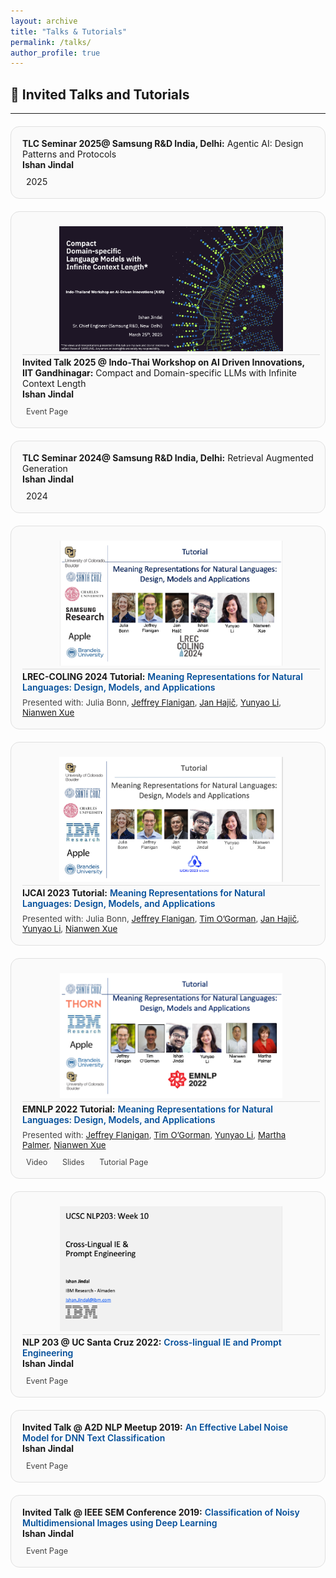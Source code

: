 ```yaml
---
layout: archive
title: "Talks & Tutorials"
permalink: /talks/
author_profile: true
---
```


<h2>🎤 Invited Talks and Tutorials</h2>

<!-- FontAwesome -->
<link rel="stylesheet" href="https://cdnjs.cloudflare.com/ajax/libs/font-awesome/6.4.0/css/all.min.css">

<style>
/* ---- Layout ---- */
.talk-year {
  color: SteelBlue;
  margin-top: 40px;
  font-size: 1.6em;
  font-weight: 700;
  border-bottom: 2px solid #e0e0e0;
  padding-bottom: 4px;
}

.talk-grid {
  display: grid;
  grid-template-columns: repeat(auto-fit, minmax(320px, 1fr));
  gap: 20px;
  margin-top: 20px;
}

/* ---- Cards ---- */
.talk-card {
  border: 1px solid #e0e0e0;
  border-radius: 14px;
  padding: 18px;
  background: #fafafa;
  transition: all 0.25s ease-in-out;
}
.talk-card:hover {
  background: #f5f9ff;
  box-shadow: 0 4px 10px rgba(0,0,0,0.08);
  transform: translateY(-2px);
}
.talk-image {
  width: 100%;
  height: 200px; 
  object-fit: contain; /* ensures full image shown */
  background-color: #fafafa;
  border-bottom: 1px solid #ddd;
  padding: 5px; /* adds a small gap around image */
}
.talk-title a {
  color: #004d99;
  text-decoration: none;
  font-weight: 600;
}
.talk-title a:hover {
  text-decoration: underline;
}
.talk-coauthors {
  font-size: 0.95em;
  margin-top: 8px;
  color: #444;
}
.talk-links {
  margin-top: 10px;
}
.talk-links a {
  margin-right: 14px;
  text-decoration: none;
  font-size: 0.9em;
  color: #444;
}
.talk-links i {
  margin-right: 6px;
}
.talk-links a:hover {
  color: #0056b3;
}
</style>

---

<div class="talk-grid">

  <div class="talk-card">
    <div class="talk-title">
      <b>TLC Seminar 2025@ Samsung R&D India, Delhi:</b>
      Agentic AI: Design Patterns and Protocols
    </div>
    <div class="talk-authors">
      <b>Ishan Jindal</b>
    </div>
    <div class="talk-links">
      <i class="fa-solid fa-calendar-days"></i> 2025
    </div>
  </div>

  <div class="talk-card">
    <img src="../files/2025_Aldi_IITGn.png" alt="UCSCNLP" class="talk-image">
    <div class="talk-title">
      <b>Invited Talk 2025 @ Indo-Thai Workshop on AI Driven Innovations, IIT Gandhinagar:</b>
      Compact and Domain-specific LLMs with Infinite Context Length
    </div>
    <div class="talk-authors">
      <b>Ishan Jindal</b>
    </div>
    <div class="talk-links">
      <a href=" https://events.iitgn.ac.in/2025/aidi/speakers.html" target="_blank">
        <i class="fa-solid fa-globe"></i> Event Page
      </a>
    </div>
  </div>

  
  <div class="talk-card">
    <div class="talk-title">
      <b>TLC Seminar 2024@ Samsung R&D India, Delhi:</b>
      Retrieval Augmented Generation
    </div>
    <div class="talk-authors">
      <b>Ishan Jindal</b>
    </div>
    <div class="talk-links">
      <i class="fa-solid fa-calendar-days"></i> 2024
    </div>
  </div>
  
  <div class="talk-card">
    <img src="../files/2024_Coling_Tutorial.png" alt="Coling" class="talk-image">
    <div class="talk-title">
      <b>LREC-COLING 2024 Tutorial:</b> 
      <a href="https://lrec-coling-2024.org/tutorials/" target="_blank">
        Meaning Representations for Natural Languages: Design, Models, and Applications
      </a>
    </div>
    <div class="talk-coauthors">
      Presented with: Julia Bonn, 
      <a href="https://jflanigan.github.io/">Jeffrey Flanigan</a>,  
      <a href="https://en.wikipedia.org/wiki/Jan_Haji%C4%8D">Jan Hajič</a>, 
      <a href="https://yunyaoli.github.io/">Yunyao Li</a>,
      <a href="https://www.cs.brandeis.edu/~xuen/">Nianwen Xue</a>
    </div>
  </div>

  <div class="talk-card">
    <img src="../files/2023_IJCAI_Tutorial.png" alt="IJCAI" class="talk-image">
    <div class="talk-title">
      <b>IJCAI 2023 Tutorial:</b> 
      <a href="https://ijcai-23.org/tutorials/" target="_blank">
        Meaning Representations for Natural Languages: Design, Models, and Applications
      </a>
    </div>
    <div class="talk-coauthors">
      Presented with: Julia Bonn, 
      <a href="https://jflanigan.github.io/">Jeffrey Flanigan</a>,  
      <a href="https://timjogorman.github.io/">Tim O’Gorman</a>, 
      <a href="https://en.wikipedia.org/wiki/Jan_Haji%C4%8D">Jan Hajič</a>,
      <a href="https://yunyaoli.github.io/">Yunyao Li</a>,
      <a href="https://www.cs.brandeis.edu/~xuen/">Nianwen Xue</a>
    </div>
  </div>

  <div class="talk-card"> 
    <img src="../files/2020_EMNLP_T1_Meaning_Representations_for_Natural_Languages.png" alt="EMNLP Tutorial" class="talk-image">
    <div class="talk-title">
      <b>EMNLP 2022 Tutorial:</b> 
      <a href="https://aclanthology.org/2022.emnlp-tutorials.1/" target="_blank">
        Meaning Representations for Natural Languages: Design, Models, and Applications
      </a>
    </div>
    <div class="talk-coauthors">
      Presented with: <a href="https://jflanigan.github.io/">Jeffrey Flanigan</a>, 
      <a href="https://timjogorman.github.io/">Tim O’Gorman</a>, 
      <a href="https://yunyaoli.github.io/">Yunyao Li</a>, 
      <a href="https://www.colorado.edu/faculty/palmer-martha">Martha Palmer</a>, 
      <a href="https://www.cs.brandeis.edu/~xuen/">Nianwen Xue</a>
    </div>
    <div class="talk-links">
      <a href="https://underline.io/events/342/posters/12864/poster/67463-meaning-representations-for-natural-languages-design-models-and-applications" target="_blank">
        <i class="fa-solid fa-video"></i> Video
      </a>
      <a href="https://drive.google.com/file/d/1LS6q5VRsERD7nWX4vlQVmoz0ksfAWPL7/view?usp=sharing" target="_blank">
        <i class="fa-solid fa-file-powerpoint"></i> Slides
      </a>
      <a href="https://2022.emnlp.org/program/tutorials/" target="_blank">
        <i class="fa-solid fa-globe"></i> Tutorial Page
      </a>
    </div>
  </div>

  <div class="talk-card">
    <img src="../files/2022_UCSC_NLP203.png" alt="UCSCNLP" class="talk-image">
    <div class="talk-title">
      <b>NLP 203 @ UC Santa Cruz 2022:</b>
      <a href="https://www.meetup.com/Ann-Arbor-Detroit-NLPers-A2D-NLP/events/261618219/" target="_blank">
        Cross-lingual IE and Prompt Engineering
      </a>
    </div>
    <div class="talk-authors">
      <b>Ishan Jindal</b>
    </div>
    <div class="talk-links">
      <a href="https://courses.engineering.ucsc.edu/courses/nlp203/Spring22/50" target="_blank">
        <i class="fa-solid fa-globe"></i> Event Page
      </a>
    </div>
  </div>

  <div class="talk-card">
    <div class="talk-title">
      <b>Invited Talk @ A2D NLP Meetup 2019:</b>
      <a href="https://www.meetup.com/Ann-Arbor-Detroit-NLPers-A2D-NLP/events/261618219/" target="_blank">
        An Effective Label Noise Model for DNN Text Classification
      </a>
    </div>
    <div class="talk-authors">
      <b>Ishan Jindal</b>
    </div>
    <div class="talk-links">
      <a href="https://www.meetup.com/Ann-Arbor-Detroit-NLPers-A2D-NLP/events/261618219/" target="_blank">
        <i class="fa-solid fa-globe"></i> Event Page
      </a>
    </div>
  </div>

  <div class="talk-card">
    <div class="talk-title">
      <b>Invited Talk @ IEEE SEM Conference 2019:</b>
      <a href="https://events.vtools.ieee.org/m/191793" target="_blank">
        Classification of Noisy Multidimensional Images using Deep Learning
      </a>
    </div>
    <div class="talk-authors">
      <b>Ishan Jindal</b>
    </div>
    <div class="talk-links">
      <a href="https://events.vtools.ieee.org/m/191793" target="_blank">
        <i class="fa-solid fa-globe"></i> Event Page
      </a>
    </div>
</div>
